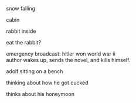 snow falling  
  
cabin  
  
rabbit inside  
  
  
eat the rabbit?  
  
  
emergency broadcast: hitler won world war ii  
author wakes up, sends the novel, and kills himself.  
  
  
adolf sitting on a bench  
  
  
thinking about how he got cucked  
  
  
thinks about his honeymoon